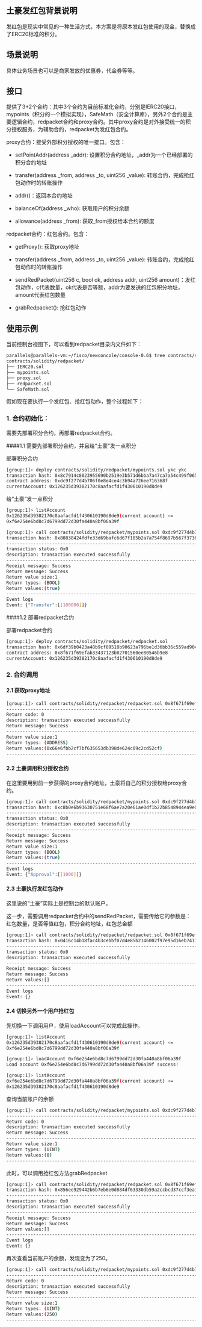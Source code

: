 ## 土豪发红包背景说明



发红包是现实中常见的一种生活方式，本方案是将原本发红包使用的现金，替换成了ERC20标准的积分。



## 场景说明



具体业务场景也可以是商家发放的优惠券，代金券等等。



## 接口



提供了3+2个合约：其中3个合约为目前标准化合约，分别是IERC20接口，mypoints（积分的一个模拟实现），SafeMath（安全计算库），另外2个合约是主要逻辑合约，redpacket合约和proxy合约。其中proxy合约是对外接受统一的积分授权服务，为辅助合约，redpacket为发红包合约。



proxy合约：接受外部积分授权的唯一接口。包含：

- setPointAddr(address _addr): 设置积分合约地址，_addr为一个已经部署的积分合约地址

- transfer(address _from, address _to, uint256 _value): 转账合约，完成抢红包动作时的转账操作

- addr()：返回本合约地址

- balanceOf(address _who): 获取用户的积分余额

- allowance(address _from): 获取_from授权给本合约的额度



redpacket合约：红包合约。包含：

- getProxy(): 获取proxy地址

- transfer(address _from, address _to, uint256 _value): 转账合约，完成抢红包动作时的转账操作

- sendRedPacket(uint256 c, bool ok, address addr, uint256 amount)：发红包动作，c代表数量，ok代表是否等额，addr为要发送的红包积分地址，amount代表红包数量

- grabRedpacket(): 抢红包动作





## 使用示例



当前控制台视图下，可以看到redpacket目录内文件如下：

```sh
parallels@parallels-vm:~/fisco/newconcole/console-0.6$ tree contracts/solidity/redpacket/
contracts/solidity/redpacket/
├── IERC20.sol
├── mypoints.sol
├── proxy.sol
├── redpacket.sol
└── SafeMath.sol
```



假如现在要执行一个发红包、抢红包动作，整个过程如下：



### 1. 合约初始化：

需要先部署积分合约，再部署redpacket合约。



####1.1   需要先部署积分合约，并且给“土豪”发一点积分

部署积分合约

```sh
[group:1]> deploy contracts/solidity/redpacket/mypoints.sol ykc ykc
transaction hash: 0x8c7914c8023955690b2519e3b571d6bba7a47ca7a54c499f065a3161876aea08
contract address: 0xdc9f277d4b706f0e8e4ce4c3b94a726ee716368f
currentAccount: 0x126235d39382170c8aafacfd1f430610190d8de9
```

给“土豪”发一点积分

```sh
[group:1]> listAccount 
0x126235d39382170c8aafacfd1f430610190d8de9(current account) <=
0xf6e254e6bd8c7d6799dd72d30fa440a8bf06a39f

[group:1]> call contracts/solidity/redpacket/mypoints.sol 0xdc9f277d4b706f0e8e4ce4c3b94a726ee716368f mint 0x126235d39382170c8aafacfd1f430610190d8de9 100000
transaction hash: 0x80838424fdfe33d69bafc6d67f185b2a7a754f8697b567f373697e1274e6d365
---------------------------------------------------------------------------------------------
transaction status: 0x0
description: transaction executed successfully
---------------------------------------------------------------------------------------------
Receipt message: Success
Return message: Success
Return value size:1
Return types: (BOOL)
Return values:(true)
---------------------------------------------------------------------------------------------
Event logs
Event: {"Transfer":[[100000]]}
```





####1.2 部署redpacket合约

部署redpacket合约

```sh
[group:1]> deploy contracts/solidity/redpacket/redpacket.sol 
transaction hash: 0x6df39b0423a48b9cf89518b90623a796be1d36bb36c559ad9045af55e7106310
contract address: 0x8f671f69efab33437123b02701560ee80546b9e8
currentAccount: 0x126235d39382170c8aafacfd1f430610190d8de9
```



### 2. 合约调用



#### 2.1 获取proxy地址

```sh
[group:1]> call contracts/solidity/redpacket/redpacket.sol 0x8f671f69efab33437123b02701560ee80546b9e8 getProxy
---------------------------------------------------------------------------------------------
Return code: 0
description: transaction executed successfully
Return message: Success
---------------------------------------------------------------------------------------------
Return value size:1
Return types: (ADDRESS)
Return values:(0x66e6fbb2cf7bf635653db398de624c09c2cd52cf)
---------------------------------------------------------------------------------------------
```

#### 2.2 土豪调用积分授权合约

在这里要用到前一步获得的proxy合约地址，土豪将自己的积分授权给proxy合约。

```sh
[group:1]> call contracts/solidity/redpacket/mypoints.sol 0xdc9f277d4b706f0e8e4ce4c3b94a726ee716368f approve 0x66e6fbb2cf7bf635653db398de624c09c2cd52cf 1000
transaction hash: 0xc8b0e6b93630751e68f6ae7a20e61ae0df1b22b8548944ea9e0806950b7a2deb
---------------------------------------------------------------------------------------------
transaction status: 0x0
description: transaction executed successfully
---------------------------------------------------------------------------------------------
Receipt message: Success
Return message: Success
Return value size:1
Return types: (BOOL)
Return values:(true)
---------------------------------------------------------------------------------------------
Event logs
Event: {"Approval":[[1000]]}
```



#### 2.3 土豪执行发红包动作

这里说的“土豪”实际上是控制台的默认账户。

这一步，需要调用redpacket合约中的sendRedPacket，需要传给它的参数是：红包数量，是否等值红包，积分合约地址，红包总金额

```sh
[group:1]> call contracts/solidity/redpacket/redpacket.sol 0x8f671f69efab33437123b02701560ee80546b9e8 sendRedPacket 4 true 0xdc9f277d4b706f0e8e4ce4c3b94a726ee716368f 1000
transaction hash: 0x0416c14b18fac4b3cebbf07d4e85b2146002f97e95d16eb7411cc1a92ba540c2
---------------------------------------------------------------------------------------------
transaction status: 0x0
description: transaction executed successfully
---------------------------------------------------------------------------------------------
Receipt message: Success
Return message: Success
Return values:[]
---------------------------------------------------------------------------------------------
Event logs
Event: {}
```

#### 2.4 切换另外一个用户抢红包

先切换一下调用用户，使用loadAccount可以完成此操作。

```sh
[group:1]> listAccount 
0x126235d39382170c8aafacfd1f430610190d8de9(current account) <=
0xf6e254e6bd8c7d6799dd72d30fa440a8bf06a39f

[group:1]> loadAccount 0xf6e254e6bd8c7d6799dd72d30fa440a8bf06a39f
Load account 0xf6e254e6bd8c7d6799dd72d30fa440a8bf06a39f success!

[group:1]> listAccount 
0xf6e254e6bd8c7d6799dd72d30fa440a8bf06a39f(current account) <=
0x126235d39382170c8aafacfd1f430610190d8de9
```

查询当前账户的余额

```sh
[group:1]> call contracts/solidity/redpacket/mypoints.sol 0xdc9f277d4b706f0e8e4ce4c3b94a726ee716368f balanceOf 0xf6e254e6bd8c7d6799dd72d30fa440a8bf06a39f
---------------------------------------------------------------------------------------------
Return code: 0
description: transaction executed successfully
Return message: Success
---------------------------------------------------------------------------------------------
Return value size:1
Return types: (UINT)
Return values:(0)
---------------------------------------------------------------------------------------------

```

此时，可以调用抢红包方法grabRedpacket

```sh
[group:1]> call contracts/solidity/redpacket/redpacket.sol 0x8f671f69efab33437123b02701560ee80546b9e8 grabRedpacket
transaction hash: 0x856ee929442b6b7eb6e0d884df63330db59a2ccbcd37ccf3ea15c53821205225
---------------------------------------------------------------------------------------------
transaction status: 0x0
description: transaction executed successfully
---------------------------------------------------------------------------------------------
Receipt message: Success
Return message: Success
Return values:[]
---------------------------------------------------------------------------------------------
Event logs
Event: {}

```

再次查看当前账户的余额，发现变为了250。

```sh
[group:1]> call contracts/solidity/redpacket/mypoints.sol 0xdc9f277d4b706f0e8e4ce4c3b94a726ee716368f balanceOf 0xf6e254e6bd8c7d6799dd72d30fa440a8bf06a39f
---------------------------------------------------------------------------------------------
Return code: 0
description: transaction executed successfully
Return message: Success
---------------------------------------------------------------------------------------------
Return value size:1
Return types: (UINT)
Return values:(250)
---------------------------------------------------------------------------------------------

```

